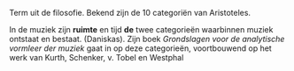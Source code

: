 Term uit de filosofie. Bekend zijn de 10 categoriën van Aristoteles.

In de muziek zijn **ruimte** en tijd **de** twee categorieën waarbinnen muziek ontstaat en bestaat.
(Daniskas). Zijn boek *Grondslagen voor de analytische vormleer der muziek* gaat in op deze categorieën, voortbouwend op het werk van Kurth, Schenker, v. Tobel en Westphal

